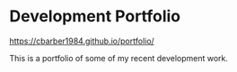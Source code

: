 # Development Portfolio

https://cbarber1984.github.io/portfolio/

This is a portfolio of some of my recent development work.
